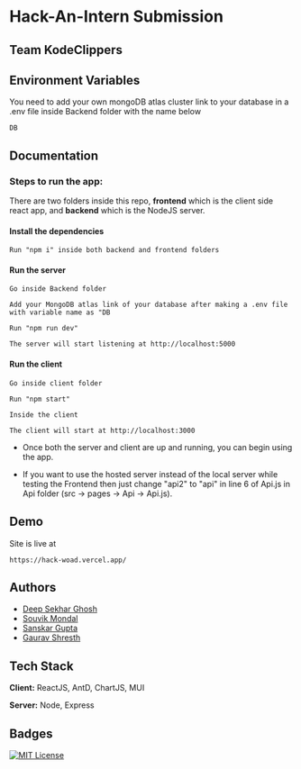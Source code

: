 
# Hack-An-Intern Submission

## Team KodeClippers



## Environment Variables

You need to add your own mongoDB atlas cluster link to your database in a .env file inside Backend folder with the name below

`DB`


## Documentation

### Steps to run the app:

There are two folders inside this repo, **frontend** which is the client side react app, and **backend** which is the NodeJS server.

#### Install the dependencies

    Run "npm i" inside both backend and frontend folders

#### Run the server

    Go inside Backend folder

    Add your MongoDB atlas link of your database after making a .env file with variable name as "DB

    Run "npm run dev"

    The server will start listening at http://localhost:5000

#### Run the client

    Go inside client folder

    Run "npm start" 

    Inside the client 

    The client will start at http://localhost:3000

-   Once both the server and client are up and running, you can begin using the app.

-   If you want to use the hosted server instead of the local server while testing the Frontend then just change "api2" to "api" in line 6 of Api.js in Api folder (src -> pages -> Api -> Api.js). 
## Demo

Site is live at

    https://hack-woad.vercel.app/


## Authors

- [Deep Sekhar Ghosh](https://github.com/deep-sekhar)
- [Souvik Mondal](https://github.com/souvikm2002)
- [Sanskar Gupta](https://github.com/sanskar12k)
- [Gaurav Shresth](https://github.com/imshresth0810)


## Tech Stack

**Client:** ReactJS, AntD, ChartJS, MUI

**Server:** Node, Express


## Badges

[![MIT License](https://img.shields.io/badge/License-MIT-green.svg)](https://choosealicense.com/licenses/mit/)


